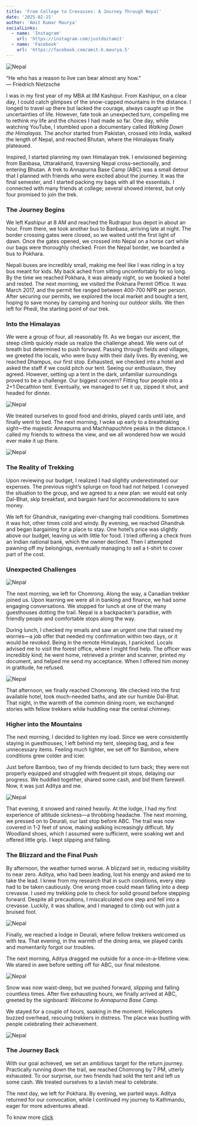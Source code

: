 ```yaml
---
title: 'From College to Crevasses: A Journey Through Nepal'
date: '2025-02-15'
author: 'Amit Kumar Maurya'
socialLinks:
  - name: 'Instagram'
    url: 'https://instagram.com/justdoitamit'
  - name: 'Facebook'
    url: 'https://facebook.com/amit.k.maurya.5'
---
```


![Nepal](https://raw.githubusercontent.com/mapmymap/baha-assets/refs/heads/main/images/trek/himalayas/nepal1.jpeg)

“He who has a reason to live can bear almost any how.”  
― Friedrich Nietzsche

I was in my first year of my MBA at IIM Kashipur. From Kashipur, on a clear day, I could catch glimpses of the snow-capped mountains in the distance. I longed to travel up there but lacked the courage, always caught up in the uncertainties of life. However, fate took an unexpected turn, compelling me to rethink my life and the choices I had made so far. One day, while watching YouTube, I stumbled upon a documentary called _Walking Down the Himalayas._ The anchor started from Pakistan, crossed into India, walked the length of Nepal, and reached Bhutan, where the Himalayas finally plateaued.

Inspired, I started planning my own Himalayan trek. I envisioned beginning from Banbasa, Uttarakhand, traversing Nepal cross-sectionally, and entering Bhutan. A trek to Annapurna Base Camp (ABC) was a small detour that I planned with friends who were excited about the journey. It was the final semester, and I started packing my bags with all the essentials. I connected with many friends at college; several showed interest, but only four promised to join the trek.

### **The Journey Begins**

We left Kashipur at 8 AM and reached the Rudrapur bus depot in about an hour. From there, we took another bus to Banbasa, arriving late at night. The border crossing gates were closed, so we waited until the first light of dawn. Once the gates opened, we crossed into Nepal on a horse cart while our bags were thoroughly checked. From the Nepal border, we boarded a bus to Pokhara.

Nepali buses are incredibly small, making me feel like I was riding in a toy bus meant for kids. My back ached from sitting uncomfortably for so long. By the time we reached Pokhara, it was already night, so we booked a hotel and rested. The next morning, we visited the Pokhara Permit Office. It was March 2017, and the permit fee ranged between 400-700 NPR per person. After securing our permits, we explored the local market and bought a tent, hoping to save money by camping and honing our outdoor skills. We then left for Phedi, the starting point of our trek.

### **Into the Himalayas**

We were a group of four, all reasonably fit. As we began our ascent, the steep climb quickly made us realize the challenge ahead. We were out of breath but determined to push forward. Passing through fields and villages, we greeted the locals, who were busy with their daily lives. By evening, we reached Dhampus, our first stop. Exhausted, we checked into a hotel and asked the staff if we could pitch our tent. Seeing our enthusiasm, they agreed. However, setting up a tent in the dark, unfamiliar surroundings proved to be a challenge. Our biggest concern? Fitting four people into a 2+1 Decathlon tent. Eventually, we managed to set it up, zipped it shut, and headed for dinner.

![Nepal](https://raw.githubusercontent.com/mapmymap/baha-assets/refs/heads/main/images/trek/himalayas/nepal2.jpeg)

We treated ourselves to good food and drinks, played cards until late, and finally went to bed. The next morning, I woke up early to a breathtaking sight—the majestic Annapurna and Machhapuchhre peaks in the distance. I called my friends to witness the view, and we all wondered how we would ever make it up there.

![Nepal](https://raw.githubusercontent.com/mapmymap/baha-assets/refs/heads/main/images/trek/himalayas/nepal3.jpeg)

### **The Reality of Trekking**

Upon reviewing our budget, I realized I had slightly underestimated our expenses. The previous night’s splurge on food had not helped. I conveyed the situation to the group, and we agreed to a new plan: we would eat only Dal-Bhat, skip breakfast, and bargain hard for accommodations to save money.

We left for Ghandruk, navigating ever-changing trail conditions. Sometimes it was hot, other times cold and windy. By evening, we reached Ghandruk and began bargaining for a place to stay. One hotel’s price was slightly above our budget, leaving us with little for food. I tried offering a check from an Indian national bank, which the owner declined. Then I attempted pawning off my belongings, eventually managing to sell a t-shirt to cover part of the cost.

### **Unexpected Challenges**

![Nepal](https://raw.githubusercontent.com/mapmymap/baha-assets/refs/heads/main/images/trek/himalayas/nepal4.jpeg)

The next morning, we left for Chomrong. Along the way, a Canadian trekker joined us. Upon learning we were all in banking and finance, we had some engaging conversations. We stopped for lunch at one of the many guesthouses dotting the trail. Nepal is a backpacker’s paradise, with friendly people and comfortable stops along the way.

During lunch, I checked my emails and saw an urgent one that raised my worries—a job offer that needed my confirmation within two days, or it would be revoked. Being in the remote Himalayas, I panicked. Locals advised me to visit the forest office, where I might find help. The officer was incredibly kind; he went home, retrieved a printer and scanner, printed my document, and helped me send my acceptance. When I offered him money in gratitude, he refused.

![Nepal](https://raw.githubusercontent.com/mapmymap/baha-assets/refs/heads/main/images/trek/himalayas/nepal5.jpeg)

That afternoon, we finally reached Chomrong. We checked into the first available hotel, took much-needed baths, and ate our humble Dal-Bhat. That night, in the warmth of the common dining room, we exchanged stories with fellow trekkers while huddling near the central chimney.

### **Higher into the Mountains**

The next morning, I decided to lighten my load. Since we were consistently staying in guesthouses, I left behind my tent, sleeping bag, and a few unnecessary items. Feeling much lighter, we set off for Bamboo, where conditions grew colder and icier.

Just before Bamboo, two of my friends decided to turn back; they were not properly equipped and struggled with frequent pit stops, delaying our progress. We huddled together, shared some cash, and bid them farewell. Now, it was just Aditya and me.

![Nepal](https://raw.githubusercontent.com/mapmymap/baha-assets/refs/heads/main/images/trek/himalayas/nepal6.jpeg)

That evening, it snowed and rained heavily. At the lodge, I had my first experience of altitude sickness—a throbbing headache. The next morning, we pressed on to Deurali, our last stop before ABC. The trail was now covered in 1-2 feet of snow, making walking increasingly difficult. My Woodland shoes, which I assumed were sufficient, were soaking wet and offered little grip. I kept slipping and falling.

### **The Blizzard and the Final Push**

By afternoon, the weather turned worse. A blizzard set in, reducing visibility to near zero. Aditya, who had been leading, lost his energy and asked me to take the lead. I knew from my research that in such conditions, every step had to be taken cautiously. One wrong move could mean falling into a deep crevasse. I used my trekking pole to check for solid ground before stepping forward. Despite all precautions, I miscalculated one step and fell into a crevasse. Luckily, it was shallow, and I managed to climb out with just a bruised foot.

![Nepal](https://raw.githubusercontent.com/mapmymap/baha-assets/refs/heads/main/images/trek/himalayas/nepal7.jpeg)

Finally, we reached a lodge in Deurali, where fellow trekkers welcomed us with tea. That evening, in the warmth of the dining area, we played cards and momentarily forgot our troubles.

The next morning, Aditya dragged me outside for a once-in-a-lifetime view. We stared in awe before setting off for ABC, our final milestone.

![Nepal](https://raw.githubusercontent.com/mapmymap/baha-assets/refs/heads/main/images/trek/himalayas/nepal8.jpeg)

Snow was now waist-deep, but we pushed forward, slipping and falling countless times. After five exhausting hours, we finally arrived at ABC, greeted by the signboard: _Welcome to Annapurna Base Camp._

We stayed for a couple of hours, soaking in the moment. Helicopters buzzed overhead, rescuing trekkers in distress. The place was bustling with people celebrating their achievement.

![Nepal](https://raw.githubusercontent.com/mapmymap/baha-assets/refs/heads/main/images/trek/himalayas/nepal1.jpeg)

### **The Journey Back**

With our goal achieved, we set an ambitious target for the return journey. Practically running down the trail, we reached Chomrong by 7 PM, utterly exhausted. To our surprise, our two friends had sold the tent and left us some cash. We treated ourselves to a lavish meal to celebrate.

The next day, we left for Pokhara. By evening, we parted ways. Aditya returned for our convocation, while I continued my journey to Kathmandu, eager for more adventures ahead.

To know more [click](https://baha.co.in/trek-planner/annapurna-base-camp-trek-via-pokhara)
